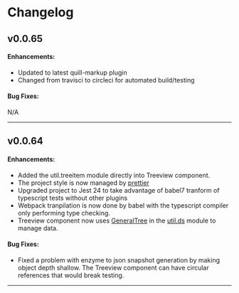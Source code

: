 # Changelog

## v0.0.65
#### Enhancements:

- Updated to latest quill-markup plugin
- Changed from travisci to circleci for automated build/testing

#### Bug Fixes:

N/A

---

## v0.0.64
#### Enhancements:

- Added the util.treeitem module directly into Treeview component.
- The project style is now managed by [prettier](https://prettier.io/)
- Upgraded project to Jest 24 to take advantage of babel7 tranform of typescript tests without other plugins
- Webpack tranpilation is now done by babel with the typescript compiler only performing type checking.
- Treeview component now uses [GeneralTree](https://github.com/jmquigley/util.ds/blob/master/docs/lib/generaltree.md) in the [util.ds](https://github.com/jmquigley/util.ds) module to manage data.

#### Bug Fixes:

- Fixed a problem with enzyme to json snapshot generation by making object depth shallow.  The Treeview component can have circular references that would break testing.

---
